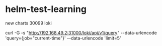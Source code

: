 # helm-test-learning
new charts
30099 loki



curl -G -s "http://192.168.49.2:31000/loki/api/v1/query"   --data-urlencode 'query={job="current-time"}'   --data-urlencode 'limit=5'

